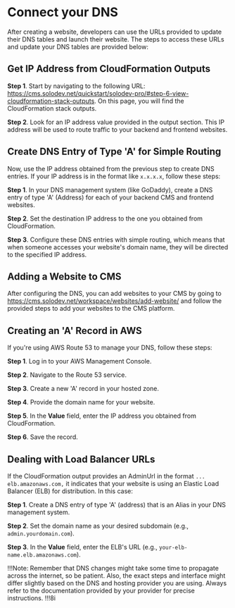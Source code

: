 # Connect your DNS

After creating a website, developers can use the URLs provided to update their DNS tables and launch their website. The steps to access these URLs and update your DNS tables are provided below:

## Get IP Address from CloudFormation Outputs
**Step 1**. Start by navigating to the following URL: <a href="https://cms.solodev.net/quickstart/solodev-pro/#step-6-view-cloudformation-stack-outputs">https://cms.solodev.net/quickstart/solodev-pro/#step-6-view-cloudformation-stack-outputs</a>. On this page, you will find the CloudFormation stack outputs.

**Step 2**. Look for an IP address value provided in the output section. This IP address will be used to route traffic to your backend and frontend websites.

## Create DNS Entry of Type 'A' for Simple Routing
Now, use the IP address obtained from the previous step to create DNS entries. If your IP address is in the format like `x.x.x.x`, follow these steps:

**Step 1**.	In your DNS management system (like GoDaddy), create a DNS entry of type 'A' (Address) for each of your backend CMS and frontend websites.

**Step 2**.	Set the destination IP address to the one you obtained from CloudFormation.

**Step 3**.	Configure these DNS entries with simple routing, which means that when someone accesses your website's domain name, they will be directed to the specified IP address.

## Adding a Website to CMS
After configuring the DNS, you can add websites to your CMS by going to <a href="https://cms.solodev.net/workspace/websites/add-website/">https://cms.solodev.net/workspace/websites/add-website/</a> and follow the provided steps to add your websites to the CMS platform.

## Creating an 'A' Record in AWS
If you're using AWS Route 53 to manage your DNS, follow these steps:

**Step 1**.	Log in to your AWS Management Console.

**Step 2**.	Navigate to the Route 53 service.

**Step 3**.	Create a new 'A' record in your hosted zone.

**Step 4**.	Provide the domain name for your website.

**Step 5**.	In the **Value** field, enter the IP address you obtained from CloudFormation.

**Step 6**.	Save the record.

## Dealing with Load Balancer URLs
If the CloudFormation output provides an AdminUrl in the format `... elb.amazonaws.com,` it indicates that your website is using an Elastic Load Balancer (ELB) for distribution. In this case:

**Step 1**.	Create a DNS entry of type 'A' (address) that is an Alias in your DNS management system.

**Step 2**.	Set the domain name as your desired subdomain (e.g., `admin.yourdomain.com`).

**Step 3**.	In the **Value** field, enter the ELB's URL (e.g., `your-elb-name.elb.amazonaws.com`).

!!!Note:
Remember that DNS changes might take some time to propagate across the internet, so be patient. Also, the exact steps and interface might differ slightly based on the DNS and hosting provider you are using. Always refer to the documentation provided by your provider for precise instructions.
!!!8i